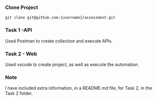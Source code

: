 ### Clone Project ##
    git clone git@github.com:{username}/assessment.git

### Task 1 -API ###
Used Postman to create collection and execute APIs.

### Task 2 - Web ###
Used vscode to create project, as well as execute the automation.

### Note ###
I have included extra information, in a README.md file, for Task 2, in the Task 2 folder.
